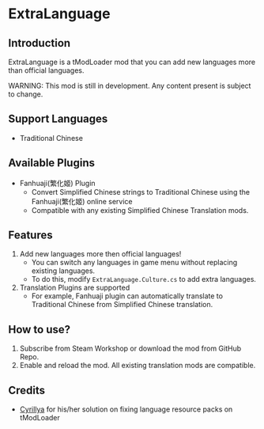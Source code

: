 # ExtraLanguage

## Introduction
ExtraLanguage is a tModLoader mod that you can add new languages more than official languages.

WARNING: This mod is still in development. Any content present is subject to change.

## Support Languages
- Traditional Chinese

## Available Plugins
- Fanhuaji(繁化姬) Plugin
    - Convert Simplified Chinese strings to Traditional Chinese using the Fanhuaji(繁化姬) online service
    - Compatible with any existing Simplified Chinese Translation mods.

## Features
1. Add new languages more then official languages! 
    - You can switch any languages in game menu without replacing existing languages.
    - To do this, modify `ExtraLanguage.Culture.cs` to add extra languages.	
2. Translation Plugins are supported
    - For example, Fanhuaji plugin can automatically translate to Traditional Chinese from Simplified Chinese translation.

## How to use?
1. Subscribe from Steam Workshop or download the mod from GitHub Repo.
2. Enable and reload the mod. All existing translation mods are compatible.


## Credits
- [Cyrillya](https://github.com/Cyrillya) for his/her solution on fixing language resource packs on tModLoader